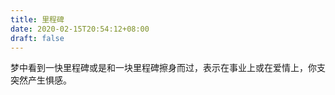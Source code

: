 ```yaml
---
title: 里程碑
date: 2020-02-15T20:54:12+08:00
draft: false
---
```


梦中看到一快里程碑或是和一块里程碑擦身而过，表示在事业上或在爱情上，你支突然产生惧感。
